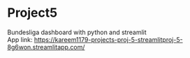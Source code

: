 # Project5
Bundesliga dashboard with python and streamlit
<br /> App link: https://kareem1179-projects-proj-5-streamlitproj-5-8g6won.streamlitapp.com/
